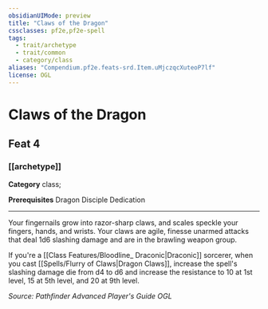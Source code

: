 ```yaml
---
obsidianUIMode: preview
title: "Claws of the Dragon"
cssclasses: pf2e,pf2e-spell
tags:
  - trait/archetype
  - trait/common
  - category/class
aliases: "Compendium.pf2e.feats-srd.Item.uMjczqcXuteoP7lf"
license: OGL
---
```

# Claws of the Dragon
## Feat 4
### [[archetype]]

**Category** class; 



**Prerequisites** Dragon Disciple Dedication
* * *
Your fingernails grow into razor-sharp claws, and scales speckle your fingers, hands, and wrists. Your claws are agile, finesse unarmed attacks that deal 1d6 slashing damage and are in the brawling weapon group.

If you're a [[Class Features/Bloodline_ Draconic|Draconic]] sorcerer, when you cast [[Spells/Flurry of Claws|Dragon Claws]], increase the spell's slashing damage die from d4 to d6 and increase the resistance to 10 at 1st level, 15 at 5th level, and 20 at 9th level.

*Source: Pathfinder Advanced Player's Guide*
*OGL*